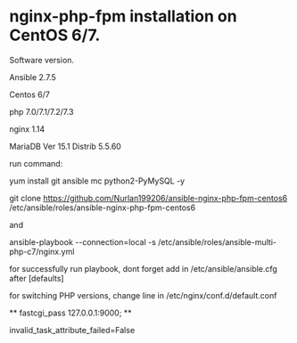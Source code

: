 # nginx-php-fpm installation on CentOS 6/7.

Software version.

Ansible 2.7.5

Centos 6/7

php 7.0/7.1/7.2/7.3

nginx 1.14

MariaDB Ver 15.1 Distrib 5.5.60


run command: 

yum install git ansible mc python2-PyMySQL -y

git clone https://github.com/Nurlan199206/ansible-nginx-php-fpm-centos6 /etc/ansible/roles/ansible-nginx-php-fpm-centos6

and

ansible-playbook --connection=local -s /etc/ansible/roles/ansible-multi-php-c7/nginx.yml


for successfully run playbook, dont forget add in /etc/ansible/ansible.cfg after [defaults]


for switching PHP versions, change line in /etc/nginx/conf.d/default.conf 

** fastcgi_pass   127.0.0.1:9000; **


invalid_task_attribute_failed=False
